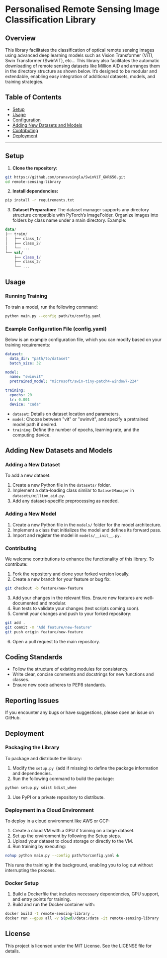 # Personalised Remote Sensing Image Classification Library

## Overview
This library facilitates the classification of optical remote sensing images using advanced deep learning models such as Vision Transformer (ViT), Swin Transformer (SwinViT), etc... This library also facilitates the automatic downloading of remote sensing datasets like Million AID and arranges them in the directory structure as shown below. It’s designed to be modular and extendable, enabling easy integration of additional datasets, models, and training strategies.

## Table of Contents
- [Setup](#setup)
- [Usage](#usage)
- [Configuration](#configuration)
- [Adding New Datasets and Models](#adding-new-datasets-and-models)
- [Contributing](#contributing)
- [Deployment](#deployment)

---

## Setup

1. **Clone the repository:**
```bash
git https://github.com/pranavsingla/SwinViT_GNR650.git
cd remote-sensing-library
```

2. **Install dependencies:**
```bash
pip install -r requirements.txt
```

3. **Dataset Preparation:**
The dataset manager supports any directory structure compatible with PyTorch’s ImageFolder. Organize images into folders by class name under a main directory.
Example:
```kotlin
data/
├── train/
│   ├── class_1/
│   ├── class_2/
│   └── ...
└── val/
    ├── class_1/
    ├── class_2/
    └── ...
```

## Usage
### Running Training
To train a model, run the following command:
```bash
python main.py --config path/to/config.yaml
```
### Example Configuration File (config.yaml)
Below is an example configuration file, which you can modify based on your training requirements:
```yaml
dataset:
  data_dir: "path/to/dataset"
  batch_size: 32

model:
  name: "swinvit"
  pretrained_model: "microsoft/swin-tiny-patch4-window7-224"

training:
  epochs: 20
  lr: 0.001
  device: "cuda"
```
* ```dataset```: Details on dataset location and parameters.
* ```model```: Choose between "vit" or "swinvit", and specify a pretrained model path if desired.
* ```training```: Define the number of epochs, learning rate, and the computing device.

## Adding New Datasets and Models
### Adding a New Dataset
To add a new dataset:

1. Create a new Python file in the ```datasets/``` folder.
2. Implement a data-loading class similar to ```DatasetManager``` in ```datasets/million_aid.py```.
3. Add any dataset-specific preprocessing as needed.

### Adding a New Model
1. Create a new Python file in the ```models/``` folder for the model architecture.
2. Implement a class that initializes the model and defines its forward pass.
3. Import and register the model in ```models/__init__.py```.

### Contributing
We welcome contributions to enhance the functionality of this library. To contribute:

1. Fork the repository and clone your forked version locally.
2. Create a new branch for your feature or bug fix:
```bash
git checkout -b feature/new-feature
```
3. Add your changes in the relevant files. Ensure new features are well-documented and modular.
4. Run tests to validate your changes (test scripts coming soon).
5. Commit your changes and push to your forked repository:
```bash
git add .
git commit -m "Add feature/new-feature"
git push origin feature/new-feature
```
6. Open a pull request to the main repository.

## Coding Standards
* Follow the structure of existing modules for consistency.
* Write clear, concise comments and docstrings for new functions and classes.
* Ensure new code adheres to PEP8 standards.

## Reporting Issues
If you encounter any bugs or have suggestions, please open an issue on GitHub.

## Deployment
### Packaging the Library
To package and distribute the library:

1. Modify the ```setup.py ```(add if missing) to define the package information and dependencies.
2. Run the following command to build the package:
```bash
python setup.py sdist bdist_whee
```
3. Use PyPI or a private repository to distribute.

### Deployment in a Cloud Environment
To deploy in a cloud environment like AWS or GCP:

1. Create a cloud VM with a GPU if training on a large dataset.
2. Set up the environment by following the Setup steps.
3. Upload your dataset to cloud storage or directly to the VM.
4. Run training by executing:
```bash
nohup python main.py --config path/to/config.yaml &
```
This runs the training in the background, enabling you to log out without interrupting the process.

### Docker Setup
1. Build a Dockerfile that includes necessary dependencies, GPU support, and entry points for training.
2. Build and run the Docker container with:
```bash
docker build -t remote-sensing-library .
docker run --gpus all -v $(pwd)/data:/data -it remote-sensing-library
```
## License
This project is licensed under the MIT License. See the LICENSE file for details.
